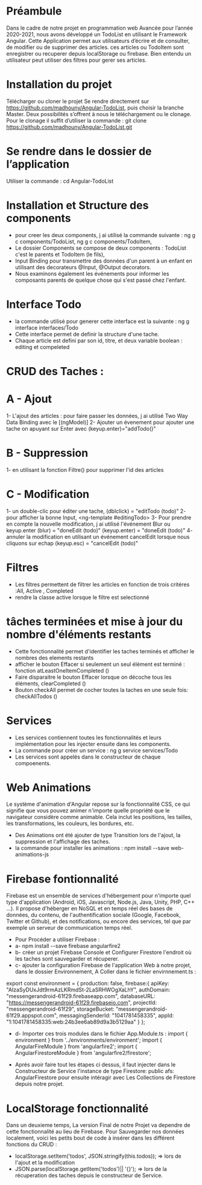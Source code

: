 # Préambule

Dans le cadre de notre projet en programmation web Avancée pour l’année 2020-2021, nous avons développé un TodoList en utilisant le Framework Angular. Cette Application permet aux utilisateurs d’écrire et de consulter, de modifier ou de supprimer des articles. ces articles ou TodoItem sont enregistrer ou recuperer depuis localStorage ou firebase. Bien entendu un utilisateur peut utiliser des filtres pour gerer ses articles.

# Installation du projet
 Télécharger ou cloner le projet
Se rendre directement sur https://github.com/madhouny/Angular-TodoList, puis choisir la branche Master. Deux possibilités s’offrent à nous le téléchargement ou le clonage. Pour le clonage il suffit d’utiliser la commande : git clone https://github.com/madhouny/Angular-TodoList.git

# Se rendre dans le dossier de l’application
Utiliser la commande : cd Angular-TodoList

# Installation et  Structure des components
- pour creer les deux components, j ai utilisé la commande suivante : ng g c components/TodoList,  ng g c components/TodoItem, 
- Le dossier Components se compose de deux components : TodoList  c'est le parents et TodoItem (le fils),
- Input Binding pour transmettre des données d'un parent à un enfant en utilisant des decorateurs @Input, @Output decorators.
- Nous examinons également les événements pour informer les composants parents de quelque chose qui s'est passé chez l'enfant.

# Interface Todo 
- la commande utilisé pour generer cette interface est la suivante : ng g interface interfaces/Todo 
- Cette interface permet de definir la structure d'une tache. 
- Chaque article est defini par son id, titre, et deux variable  boolean : editing et compeleted

# CRUD des Taches : 
  # A - Ajout
1- L'ajout des articles : pour faire passer les données, j ai utilisé Two Way Data Binding avec le [(ngModel)]
2- Ajouter un évenement pour ajouter une tache  on apuyant sur Enter avec (keyup.enter)="addTodo()"
  
  # B -  Suppression
1- en utilisant la fonction Filtre() pour supprimer l'id des articles
  
  # C - Modification
1- un double-clic pour éditer une tache, (dblclick) = "editTodo (todo)"
2- pour afficher la bonne Input, <ng-template #editingTodo> </ng-template>
3- Pour prendre en compte la nouvelle modification, j ai utilisé l'événement Blur ou keyup.enter (blur) = "doneEdit (todo)" (keyup.enter) = "doneEdit (todo)"
4- annuler la modification en utilisant un événement cancelEdit lorsque nous cliquons sur echap (keyup.esc) = "cancelEdit (todo)"

# Filtres 
- Les filtres permettent de filtrer les articles en fonction de trois critéres :All, Active , Completed
- rendre la classe active  lorsque le filtre est selectionné

# tâches terminées et mise à jour du nombre d'éléments restants
- Cette fonctionnalité permet d'identifier les taches terminés et afficher le nombres des elements restants
- afficher le bouton Effacer  si seulement un seul élément est terminé : fonction atLeastOneItemCompleted ()
- Faire disparaitre le bouton Effacer lorsque on  décoche tous les éléments, clearCompleted ()
- Bouton  checkAll permet de cocher toutes la taches en une seule fois: checkAllTodos ()

# Services 
- Les services contiennent toutes les fonctionnalités et leurs implémentation pour les injecter ensuite dans les components. 
- La commande pour créer un service : ng g service services/Todo
- Les services sont appelés dans le constructeur de chaque compoenents. 

# Web Animations
Le système d'animation d'Angular repose sur la fonctionnalité CSS, ce qui signifie que vous pouvez animer n'importe quelle propriété que le navigateur considère comme animable. Cela inclut les positions, les tailles, les transformations, les couleurs, les bordures, etc.

- Des Animations ont été ajouter de type Transition lors de l'ajout, la suppression et l'affichage des taches.
- la commande pour installer les animations : npm install --save web-animations-js

# Firebase fontionnalité
Firebase est un ensemble de services d'hébergement pour n'importe quel type d'application (Android, iOS, Javascript, Node.js, Java, Unity, PHP, C++ ...). Il propose d'héberger en NoSQL et en temps réel des bases de données, du contenu, de l'authentification sociale (Google, Facebook, Twitter et Github), et des notifications, ou encore des services, tel que par exemple un serveur de communication temps réel.

- Pour Procéder a utiliser Firebase :
-  a- npm install --save firebase angularfire2
-  b- créer un projet  Firebase Console et Configurer Firestore l'endroit où les taches sont sauvegarder et récuperer.
-  c- ajouter la configuration Firebase de l'application Web à notre projet, dans le dossier Environnement, A Coller dans le fichier envirnnement.ts : 
 
  export const environment = {
  production: false,
  firebase:{
    apiKey: "AIzaSyDUxJdt9rmAzLKRmdSt-2LaSRHWOgXaLhY",
    authDomain: "messengerandroid-61f29.firebaseapp.com",
    databaseURL: "https://messengerandroid-61f29.firebaseio.com",
    projectId: "messengerandroid-61f29",
    storageBucket: "messengerandroid-61f29.appspot.com",
    messagingSenderId: "1041781458335",
    appId: "1:1041781458335:web:24b3ee6ab89d9a3b5129aa"
  }
};

- d- Importer ces trois modules dans le fichier App.Module.ts : 
    import { environment } from '../environments/environment';
    import { AngularFireModule } from 'angularfire2';
    import { AngularFirestoreModule } from 'angularfire2/firestore';  

- Aprés avoir faire tout les étapes ci dessus, il faut injecter dans le Constructeur de Service l'instance de type Firestore:  public afs: AngularFirestore 
pour ensuite intéragir avec Les Collections de Firestore depuis notre projet.

# LocalStorage fonctionnalité
Dans un deuxieme temps, La version Final de notre  Projet va dependre de cette fonctionnalité au lieu de Firebase.
Pour Sauvegarder nos données localement, voici les petits bout de code à insérer dans les différent fonctions du CRUD : 
 - localStorage.setItem('todos', JSON.stringify(this.todos)); => lors de l'ajout et la modification
 - JSON.parse(localStorage.getItem('todos')|| '{}'); => lors de la récuperation des taches depuis le constructeur de Service.


